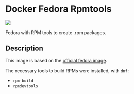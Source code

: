 # Docker Fedora Rpmtools

![](https://images.microbadger.com/badges/image/rigon/fedora-rpmtools.svg)

Fedora with RPM tools to create .rpm packages.

## Description

This image is based on the [official fedora image](https://hub.docker.com/_/fedora/).

The necessary tools to build RPMs were installed, with `dnf`:

- `rpm-build`
- `rpmdevtools`
